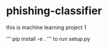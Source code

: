 # phishing-classifier
this is machine learning project 1 


''' pip install -e . ''' to run setup.py
